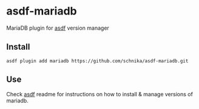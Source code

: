 # asdf-mariadb

MariaDB plugin for [asdf](https://github.com/asdf-vm/asdf) version manager

## Install

```
asdf plugin add mariadb https://github.com/schnika/asdf-mariadb.git
```

## Use

Check [asdf](https://github.com/asdf-vm/asdf) readme for instructions on how to install & manage versions of mariadb.
